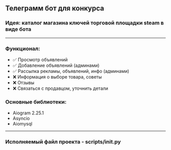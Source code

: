 ## Телеграмм бот для конкурса
### Идея: каталог магазина ключей торговой площадки steam в виде бота

___
### Функционал: 
- &#9989; Просмотр объявлений
- &#9989; Добавление объявлений (админами)
- &#9989; Рассылка рекламы, объявлений, инфо (админами)
- &#10060; Информация о выборе товара, советы
- &#10060; Отзывы
- &#10060; Связаться с продавцом, уточнить детали

### Основные библиотеки: 
- Aiogram 2.25.1
- Asyncio
- Aiomysql
___
### Исполняемый файл проекта - scripts/__init__.py


